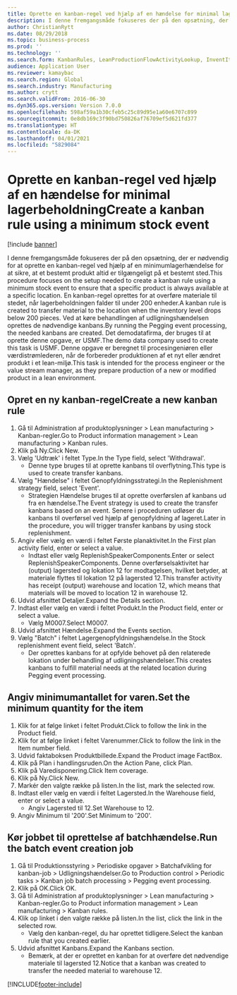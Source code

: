 ```yaml
---
title: Oprette en kanban-regel ved hjælp af en hændelse for minimal lagerbeholdning
description: I denne fremgangsmåde fokuseres der på den opsætning, der er nødvendig for at oprette en kanban-regel ved hjælp af en minimumlagerhændelse for at sikre, at et bestemt produkt altid er tilgængeligt på et bestemt sted.
author: ChristianRytt
ms.date: 08/29/2018
ms.topic: business-process
ms.prod: ''
ms.technology: ''
ms.search.form: KanbanRules, LeanProductionFlowActivityLookup, InventItemIdLookupSimple, EcoResProductInformationDialog, EcoResProductDetailsExtended, ReqItemTable, InventLocationIdLookup
audience: Application User
ms.reviewer: kamaybac
ms.search.region: Global
ms.search.industry: Manufacturing
ms.author: crytt
ms.search.validFrom: 2016-06-30
ms.dyn365.ops.version: Version 7.0.0
ms.openlocfilehash: 598af59a1b30cfeb5c25c89d95e1a60e6707c899
ms.sourcegitcommit: 0e8db169c3f90bd750826af76709ef5d621fd377
ms.translationtype: HT
ms.contentlocale: da-DK
ms.lasthandoff: 04/01/2021
ms.locfileid: "5829084"
---
```

# <a name="create-a-kanban-rule-using-a-minimum-stock-event"></a><span data-ttu-id="90beb-103">Oprette en kanban-regel ved hjælp af en hændelse for minimal lagerbeholdning</span><span class="sxs-lookup"><span data-stu-id="90beb-103">Create a kanban rule using a minimum stock event</span></span>

[!include [banner](../../includes/banner.md)]

<span data-ttu-id="90beb-104">I denne fremgangsmåde fokuseres der på den opsætning, der er nødvendig for at oprette en kanban-regel ved hjælp af en minimumlagerhændelse for at sikre, at et bestemt produkt altid er tilgængeligt på et bestemt sted.</span><span class="sxs-lookup"><span data-stu-id="90beb-104">This procedure focuses on the setup needed to create a kanban rule using a minimum stock event to ensure that a specific product is always available at a specific location.</span></span> <span data-ttu-id="90beb-105">En kanban-regel oprettes for at overføre materiale til stedet, når lagerbeholdningen falder til under 200 enheder.</span><span class="sxs-lookup"><span data-stu-id="90beb-105">A kanban rule is created to transfer material to the location when the inventory level drops below 200 pieces.</span></span> <span data-ttu-id="90beb-106">Ved at køre behandlingen af udligningshændelsen oprettes de nødvendige kanbans.</span><span class="sxs-lookup"><span data-stu-id="90beb-106">By running the Pegging event processing, the needed kanbans are created.</span></span> <span data-ttu-id="90beb-107">Det demodatafirma, der bruges til at oprette denne opgave, er USMF.</span><span class="sxs-lookup"><span data-stu-id="90beb-107">The demo data company used to create this task is USMF.</span></span> <span data-ttu-id="90beb-108">Denne opgave er beregnet til procesingeniøren eller værdistrømlederen, når de forbereder produktionen af et nyt eller ændret produkt i et lean-miljø.</span><span class="sxs-lookup"><span data-stu-id="90beb-108">This task is intended for the process engineer or the value stream manager, as they prepare production of a new or modified product in a lean environment.</span></span>


## <a name="create-a-new-kanban-rule"></a><span data-ttu-id="90beb-109">Opret en ny kanban-regel</span><span class="sxs-lookup"><span data-stu-id="90beb-109">Create a new kanban rule</span></span>
1. <span data-ttu-id="90beb-110">Gå til Administration af produktoplysninger > Lean manufacturing > Kanban-regler.</span><span class="sxs-lookup"><span data-stu-id="90beb-110">Go to Product information management > Lean manufacturing > Kanban rules.</span></span>
2. <span data-ttu-id="90beb-111">Klik på Ny.</span><span class="sxs-lookup"><span data-stu-id="90beb-111">Click New.</span></span>
3. <span data-ttu-id="90beb-112">Vælg 'Udtræk' i feltet Type.</span><span class="sxs-lookup"><span data-stu-id="90beb-112">In the Type field, select 'Withdrawal'.</span></span>
    * <span data-ttu-id="90beb-113">Denne type bruges til at oprette kanbans til overflytning.</span><span class="sxs-lookup"><span data-stu-id="90beb-113">This type is used to create transfer kanbans.</span></span>  
4. <span data-ttu-id="90beb-114">Vælg "Hændelse" i feltet Genopfyldningsstrategi.</span><span class="sxs-lookup"><span data-stu-id="90beb-114">In the Replenishment strategy field, select 'Event'.</span></span>
    * <span data-ttu-id="90beb-115">Strategien Hændelse bruges til at oprette overførslen af kanbans ud fra en hændelse.</span><span class="sxs-lookup"><span data-stu-id="90beb-115">The Event strategy is used to create the transfer kanbans based on an event.</span></span> <span data-ttu-id="90beb-116">Senere i proceduren udløser du kanbans til overførsel ved hjælp af genopfyldning af lageret.</span><span class="sxs-lookup"><span data-stu-id="90beb-116">Later in the procedure, you will trigger transfer kanbans by using stock replenishment.</span></span>  
5. <span data-ttu-id="90beb-117">Angiv eller vælg en værdi i feltet Første planaktivitet.</span><span class="sxs-lookup"><span data-stu-id="90beb-117">In the First plan activity field, enter or select a value.</span></span>
    * <span data-ttu-id="90beb-118">Indtast eller vælg ReplenishSpeakerComponents.</span><span class="sxs-lookup"><span data-stu-id="90beb-118">Enter or select ReplenishSpeakerComponents.</span></span> <span data-ttu-id="90beb-119">Denne overførselsaktivitet har (output) lagersted og lokation 12 for modtagelsen, hvilket betyder, at materiale flyttes til lokation 12 på lagersted 12.</span><span class="sxs-lookup"><span data-stu-id="90beb-119">This transfer activity has receipt (output) warehouse and location 12, which means that materials will be moved to location 12 in warehouse 12.</span></span>  
6. <span data-ttu-id="90beb-120">Udvid afsnittet Detaljer.</span><span class="sxs-lookup"><span data-stu-id="90beb-120">Expand the Details section.</span></span>
7. <span data-ttu-id="90beb-121">Indtast eller vælg en værdi i feltet Produkt.</span><span class="sxs-lookup"><span data-stu-id="90beb-121">In the Product field, enter or select a value.</span></span>
    * <span data-ttu-id="90beb-122">Vælg M0007.</span><span class="sxs-lookup"><span data-stu-id="90beb-122">Select M0007.</span></span>  
8. <span data-ttu-id="90beb-123">Udvid afsnittet Hændelse.</span><span class="sxs-lookup"><span data-stu-id="90beb-123">Expand the Events section.</span></span>
9. <span data-ttu-id="90beb-124">Vælg "Batch" i feltet Lagergenopfyldningshændelse.</span><span class="sxs-lookup"><span data-stu-id="90beb-124">In the Stock replenishment event field, select 'Batch'.</span></span>
    * <span data-ttu-id="90beb-125">Der oprettes kanbans for at opfylde behovet på den relaterede lokation under behandling af udligningshændelser.</span><span class="sxs-lookup"><span data-stu-id="90beb-125">This creates kanbans to fulfill material needs at the related location during Pegging event processing.</span></span>  

## <a name="set-the-minimum-quantity-for-the-item"></a><span data-ttu-id="90beb-126">Angiv minimumantallet for varen.</span><span class="sxs-lookup"><span data-stu-id="90beb-126">Set the minimum quantity for the item</span></span>
1. <span data-ttu-id="90beb-127">Klik for at følge linket i feltet Produkt.</span><span class="sxs-lookup"><span data-stu-id="90beb-127">Click to follow the link in the Product field.</span></span>
2. <span data-ttu-id="90beb-128">Klik for at følge linket i feltet Varenummer.</span><span class="sxs-lookup"><span data-stu-id="90beb-128">Click to follow the link in the Item number field.</span></span>
3. <span data-ttu-id="90beb-129">Udvid faktaboksen Produktbillede.</span><span class="sxs-lookup"><span data-stu-id="90beb-129">Expand the Product image FactBox.</span></span>
4. <span data-ttu-id="90beb-130">Klik på Plan i handlingsruden.</span><span class="sxs-lookup"><span data-stu-id="90beb-130">On the Action Pane, click Plan.</span></span>
5. <span data-ttu-id="90beb-131">Klik på Varedisponering.</span><span class="sxs-lookup"><span data-stu-id="90beb-131">Click Item coverage.</span></span>
6. <span data-ttu-id="90beb-132">Klik på Ny.</span><span class="sxs-lookup"><span data-stu-id="90beb-132">Click New.</span></span>
7. <span data-ttu-id="90beb-133">Markér den valgte række på listen.</span><span class="sxs-lookup"><span data-stu-id="90beb-133">In the list, mark the selected row.</span></span>
8. <span data-ttu-id="90beb-134">Indtast eller vælg en værdi i feltet Lagersted.</span><span class="sxs-lookup"><span data-stu-id="90beb-134">In the Warehouse field, enter or select a value.</span></span>
    * <span data-ttu-id="90beb-135">Angiv Lagersted til 12.</span><span class="sxs-lookup"><span data-stu-id="90beb-135">Set Warehouse to 12.</span></span>  
9. <span data-ttu-id="90beb-136">Angiv Minimum til '200'.</span><span class="sxs-lookup"><span data-stu-id="90beb-136">Set Minimum to '200'.</span></span>

## <a name="run-the-batch-event-creation-job"></a><span data-ttu-id="90beb-137">Kør jobbet til oprettelse af batchhændelse.</span><span class="sxs-lookup"><span data-stu-id="90beb-137">Run the batch event creation job</span></span>
1. <span data-ttu-id="90beb-138">Gå til Produktionsstyring > Periodiske opgaver > Batchafvikling for kanban-job > Udligningshændelser.</span><span class="sxs-lookup"><span data-stu-id="90beb-138">Go to Production control > Periodic tasks > Kanban job batch processing > Pegging event processing.</span></span>
2. <span data-ttu-id="90beb-139">Klik på OK.</span><span class="sxs-lookup"><span data-stu-id="90beb-139">Click OK.</span></span>
3. <span data-ttu-id="90beb-140">Gå til Administration af produktoplysninger > Lean manufacturing > Kanban-regler.</span><span class="sxs-lookup"><span data-stu-id="90beb-140">Go to Product information management > Lean manufacturing > Kanban rules.</span></span>
4. <span data-ttu-id="90beb-141">Klik op linket i den valgte række på listen.</span><span class="sxs-lookup"><span data-stu-id="90beb-141">In the list, click the link in the selected row.</span></span>
    * <span data-ttu-id="90beb-142">Vælg den kanban-regel, du har oprettet tidligere.</span><span class="sxs-lookup"><span data-stu-id="90beb-142">Select the kanban rule that you created earlier.</span></span>  
5. <span data-ttu-id="90beb-143">Udvid afsnittet Kanbans.</span><span class="sxs-lookup"><span data-stu-id="90beb-143">Expand the Kanbans section.</span></span>
    * <span data-ttu-id="90beb-144">Bemærk, at der er oprettet en kanban for at overføre det nødvendige materiale til lagersted 12.</span><span class="sxs-lookup"><span data-stu-id="90beb-144">Notice that a kanban was created to transfer the needed material to warehouse 12.</span></span>  



[!INCLUDE[footer-include](../../../includes/footer-banner.md)]